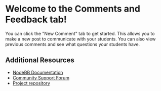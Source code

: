 # Welcome to the Comments and Feedback tab!

You can click the "New Comment" tab to get started. This allows you to make a new post to communicate with your students. 
You can also view previous comments and see what questions your students have.

## Additional Resources

* [NodeBB Documentation](https://docs.nodebb.org)
* [Community Support Forum](https://community.nodebb.org)
* [Project repository](https://github.com/nodebb/nodebb)